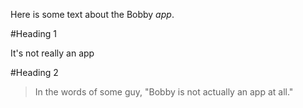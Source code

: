 Here is some text about the Bobby *app*.



#Heading 1

It's not really an app



#Heading 2

>In the words of some guy, "Bobby is not actually an app at all."

